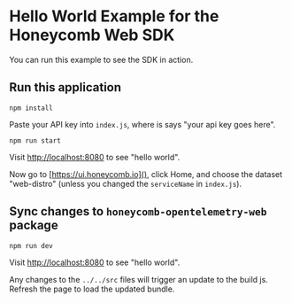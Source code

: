 # Hello World Example for the Honeycomb Web SDK

You can run this example to see the SDK in action.

## Run this application

`npm install`

Paste your API key into `index.js`, where is says "your api key goes here".

`npm run start`

Visit [http://localhost:8080]() to see "hello world".

Now go to [https://ui.honeycomb.io](), click Home, and choose the dataset "web-distro" (unless you changed the `serviceName` in `index.js`).

## Sync changes to `honeycomb-opentelemetry-web` package

`npm run dev`

Visit [http://localhost:8080]() to see "hello world".

Any changes to the `../../src` files will trigger an update to the build js. Refresh the page to load the updated bundle.
